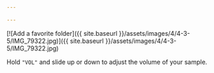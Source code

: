 ```yaml
---

---
```


[![Add a favorite folder]({{ site.baseurl }}/assets/images/4/4-3-5/IMG_79322.jpg)]({{
site.baseurl }}/assets/images/4/4-3-5/IMG_79322.jpg)

Hold `"VOL"` and slide up or down to adjust the volume of your sample.
